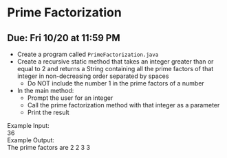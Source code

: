 # Prime Factorization

## Due: Fri 10/20 at 11:59 PM

- Create a program called `PrimeFactorization.java`
- Create a recursive static method that takes an integer greater than or equal to 2 and returns a String containing all the prime factors of that integer in non-decreasing order separated by spaces
  - Do NOT include the number 1 in the prime factors of a number
- In the main method:
  - Prompt the user for an integer
  - Call the prime factorization method with that integer as a parameter
  - Print the result

Example Input:\
36\
Example Output:\
The prime factors are 2 2 3 3 
